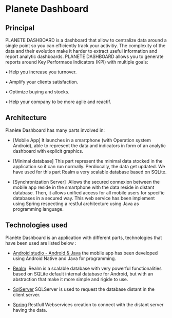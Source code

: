 Planete Dashboard
===================================
## Principal

PLANETE DASHBOARD is a dashboard that allow to centralize data around a single point so you can efficiently track your activitiy. 
The complexity of the data and their evolution make it harder to extract useful information and report analytic dashboards. PLANETE DASHBOARD allows you to generate reports around Key Performace Indicators  (KPI) with multiple goals:

• Help you increase you turnover.

• Amplify your clients satisfaction. 

• Optimize buying and stocks.

• Help your company to be more agile and reactif. 


## Architecture
Planète Dashboard has many parts involved in:

*	[Mobile App] It launches in a smartphone (with Operation system Android), able to represent the data and indicators in form of an analytic dashboard with explicit graphics.

*	[Minimal database]  This part represent the minimal data stocked in the application so it can run normally. Perdiocally, the data get updated. We have used for this part Realm a very scalable database based on SQLite.

*	[Synchronization Server]  Allows the secured connexion between the mobile app reside in the smartphone with the data reside in distant database. Then, it allows unified access for all mobile users for specific databases in a secured way. This web service has been implement using Spring respecting a restful architecture using Java as programming language. 

## Technologies used
Planète Dashboard is an application with different parts, technologies that have been used are listed below :

*	[Android studio - Android & Java](https://developer.android.com/about/) the mobile app has been developed using Android Native and Java for programming.

*	[Realm](https://realm.io/docs/java/latest/)  Realm is a scalable database with very powerful functionalities based on SQLite default internal database for Android, but with an abstraction that make it more simple and rigide to use.

*	[SqlServer](https://www.microsoft.com/en-us/sql-server/sql-server-2017)  SQLServer is used to request the database distant in the client server.

* [Spring](https://spring.io/) Restfull Webservices creation to connect with the distant server having the data. 
